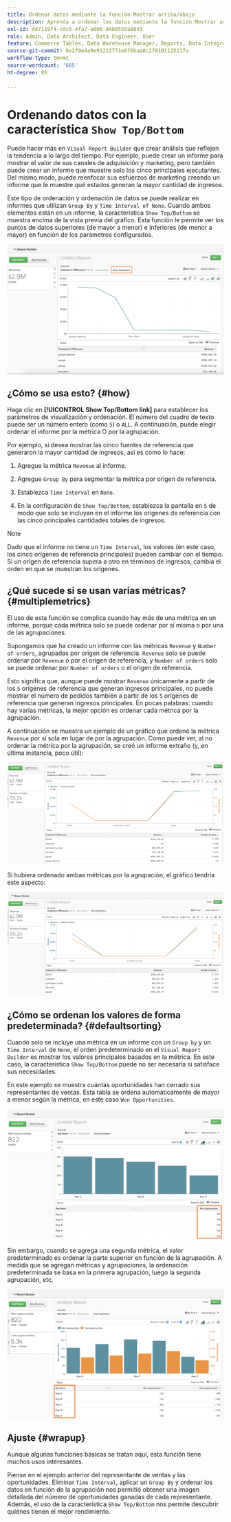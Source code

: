 ```yaml
---
title: Ordenar datos mediante la función Mostrar arriba/abajo
description: Aprenda a ordenar los datos mediante la función Mostrar arriba/abajo.
exl-id: d47119f4-cdc5-4fa7-a606-d4b8555a8843
role: Admin, Data Architect, Data Engineer, User
feature: Commerce Tables, Data Warehouse Manager, Reports, Data Integration
source-git-commit: 6e2f9e4a9e91212771e6f6baa8c2f8101125217a
workflow-type: tm+mt
source-wordcount: '665'
ht-degree: 0%

---
```


# Ordenando datos con la característica `Show Top/Bottom`

Puede hacer más en `Visual Report Builder` que crear análisis que reflejen la tendencia a lo largo del tiempo. Por ejemplo, puede crear un informe para mostrar el valor de sus canales de adquisición y marketing, pero también puede crear un informe que muestre solo los cinco principales ejecutantes. Del mismo modo, puede reenfocar sus esfuerzos de marketing creando un informe que le muestre qué estados generan la mayor cantidad de ingresos.

Este tipo de ordenación y ordenación de datos se puede realizar en informes que utilizan `Group By` y `Time Interval of None`. Cuando ambos elementos están en un informe, la característica `Show Top/Bottom` se muestra encima de la vista previa del gráfico. Esta función le permite ver los puntos de datos superiores (de mayor a menor) e inferiores (de menor a mayor) en función de los parámetros configurados.

![Mostrar característica superior/inferior en Visual Report Builder.](../../assets/Show_Top_Bottom.png)

## ¿Cómo se usa esto? {#how}

Haga clic en **[!UICONTROL Show Top/Bottom link]** para establecer los parámetros de visualización y ordenación. El número del cuadro de texto puede ser un número entero (como `5`) o `ALL`. A continuación, puede elegir ordenar el informe por la métrica O por la agrupación.

Por ejemplo, si desea mostrar las cinco fuentes de referencia que generaron la mayor cantidad de ingresos, así es como lo hace:

1. Agregue la métrica `Revenue` al informe.

1. Agregue `Group By` para segmentar la métrica por origen de referencia.

1. Establezca `Time Interval` en `None`.

1. En la configuración de `Show Top/Bottom`, establezca la pantalla en `5` de modo que solo se incluyan en el informe los orígenes de referencia con las cinco principales cantidades totales de ingresos.

>[!NOTE]
>
>Dado que el informe no tiene un `Time Interval`, los valores (en este caso, los cinco orígenes de referencia principales) pueden cambiar con el tiempo. Si un origen de referencia supera a otro en términos de ingresos, cambia el orden en que se muestran los orígenes.

## ¿Qué sucede si se usan varias métricas? {#multiplemetrics}

El uso de esta función se complica cuando hay más de una métrica en un informe, porque cada métrica solo se puede ordenar por sí misma o por una de las agrupaciones.

Supongamos que ha creado un informe con las métricas `Revenue` y `Number of orders`, agrupadas por origen de referencia. `Revenue` solo se puede ordenar por `Revenue` o por el origen de referencia, y `Number of orders` solo se puede ordenar por `Number of orders` o el origen de referencia.

Esto significa que, aunque puede mostrar `Revenue` únicamente a partir de los `5` orígenes de referencia que generan ingresos principales, no puede mostrar el número de pedidos también a partir de los `5` orígenes de referencia que generan ingresos principales. En pocas palabras: cuando hay varias métricas, la mejor opción es ordenar cada métrica por la agrupación.

A continuación se muestra un ejemplo de un gráfico que ordenó la métrica `Revenue` por sí sola en lugar de por la agrupación. Como puede ver, al no ordenar la métrica por la agrupación, se creó un informe extraño (y, en última instancia, poco útil):

![Resultados extraños y poco útiles en el informe.](../../assets/strange-report-results.png)

Si hubiera ordenado ambas métricas por la agrupación, el gráfico tendría este aspecto:

![Ordenando ambas métricas por la agrupación.](../../assets/sort-metrics-by-grouping.png)

## ¿Cómo se ordenan los valores de forma predeterminada? {#defaultsorting}

Cuando solo se incluye una métrica en un informe con un `Group by` y un `Time Interval` de `None`, el orden predeterminado en el `Visual Report Builder` es mostrar los valores principales basados en la métrica. En este caso, la característica `Show Top/Bottom` puede no ser necesaria si satisface sus necesidades.

En este ejemplo se muestra cuántas oportunidades han cerrado sus representantes de ventas. Esta tabla se ordena automáticamente de mayor a menor según la métrica, en este caso `Won Opportunities`.

![Ordenación por métrica.](../../assets/Ordered_by_metric.png)

Sin embargo, cuando se agrega una segunda métrica, el valor predeterminado es ordenar la parte superior en función de la agrupación. A medida que se agregan métricas y agrupaciones, la ordenación predeterminada se basa en la primera agrupación, luego la segunda agrupación, etc.

![Ordenación por agrupación.](../../assets/Ordered_by_grouping.png)

## Ajuste {#wrapup}

Aunque algunas funciones básicas se tratan aquí, esta función tiene muchos usos interesantes.

Piense en el ejemplo anterior del representante de ventas y las oportunidades. Eliminar `Time Interval`, aplicar un `Group By` y ordenar los datos en función de la agrupación nos permitió obtener una imagen detallada del número de oportunidades ganadas de cada representante. Además, el uso de la característica `Show Top/Bottom` nos permite descubrir quiénes tienen el mejor rendimiento.
